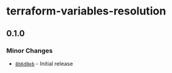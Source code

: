 # terraform-variables-resolution

## 0.1.0

### Minor Changes

- [`8b6d0eb`](https://github.com/trueberryless/terraform-variables-resolution/commit/8b6d0eb51b21891deb01824f7b7625d953bfb6cd) - Initial release
